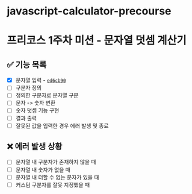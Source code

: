 # javascript-calculator-precourse

# 프리코스 1주차 미션 - 문자열 덧셈 계산기

## ✅ 기능 목록

- [x] 문자열 입력 - [`ed6cb90`](https://github.com/JaeHyunGround/javascript-calculator-7/commit/ed6cb90e2c6ac3a84003ce9d754c23575e91d7c0)
- [ ] 구분자 정의
- [ ] 정의한 구분자로 문자열 구분
- [ ] 문자 -> 숫자 변환
- [ ] 숫자 덧셈 기능 구현
- [ ] 결과 출력
- [ ] 잘못된 값을 입력한 경우 에러 발생 및 종료

## ❌ 에러 발생 상황

- [ ] 문자열 내 구분자가 존재하지 않을 때
- [ ] 문자열 내 숫자가 없을 때
- [ ] 문자열 내 더할 수 없는 문자가 있을 때
- [ ] 커스텀 구분자를 잘못 지정했을 때
